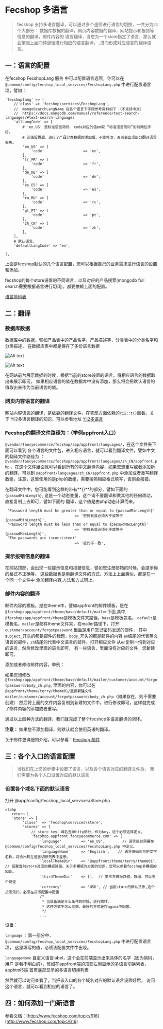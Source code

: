 Fecshop 多语言
================

> fecshop 支持多语言翻译，可以通过多个途径进行语言的切换，一共分为四个大部分：
> 数据库数据的翻译，网页内容数据的翻译，网站提示和报错等信息的翻译，邮件内容的
> 语言翻译，当您为一个store指定了语言，那么就会按照上面四种途径进行相应的语言翻译，
> ,进而形成对应语言的翻译语言。

一：语言的配置
--------------


在fecshop FecshopLang 服务 中可以配置语言选项，你可以在
`@common/config/fecshop_local_services/FecshopLang.php` 中进行配置语言项，譬如：

```
'fecshoplang' => [
	//'class' => 'fecshop\services\FecshopLang',
	//  mongoSearchLangName 在各个语言下字段参考资料如下：（不支持中文）
	//  https://docs.mongodb.com/manual/reference/text-search-languages/#text-search-languages
	'allLangCode' => [
		# 'en_US' 是标准语言简码  code对应的值en取 “标准语言简码”的前两位字符，
		# 该值设置后，进行了产品分类数据的添加后，不能修改，否则会出现部分翻译语言丢失。
		'en_US' => [
			'code' 					=> 'en',
		],
		'fr_FR' => [
			'code' 					=> 'fr',
		],
		'de_DE' => [
			'code' 					=> 'de',
		],
		'es_ES' => [
			'code' 					=> 'es',
		],
		'ru_RU' => [
			'code' 					=> 'ru',
		],
		'pt_PT' => [
			'code' 					=> 'pt',
		],
		'zh_CN' => [
			'code' 					=> 'zh',
		],
	],
	# 默认语言。
	'defaultLangCode' => 'en',
	
],

```

上面是fecshop默认的几个语言配置，您可以根据自己的业务需求进行语言的设置和添加。

fecshop的每个store设置的不同语言，以及对应的产品搜索(mongodb full search需要根据语言进行切词)，都要依赖上面的配置。

[语言简码表](http://blog.csdn.net/wed110/article/details/50886195)




二：翻译
---------

### 数据库数据

数据库中的数据，譬如产品表中的产品名字，产品描述等，分类表中的分类名字和分类描述，
在数据库表中都是保存了多份语言数据

![Alt text](images/11.jpg)

![Alt text](images/22.jpg)

在网站前台展示数据的时候，根据当前的store设置的语言，将相应语言的数据取出来展示即可。
如果相应语言的值在数据库中没有添加，那么将会把默认语言的值取出来作为当前语言的值。

### 网页内容语言的翻译

网站内容语言的翻译，是依靠的翻译文件，在实现方面依赖的`Yii::t()`函数，关于
Yii2多语言翻译的知识，可以参看地址 [Yii2多语言](http://www.yiichina.com/doc/guide/2.0/tutorial-i18n)

### Fecshop的翻译文件路径为：（举例appfront入口）

`@vendor/fancyecommerce/fecshop/app/appfront/languages/`，在这个文件夹下面可以看到
各个语言的文件包，进入相应语言，就可以看到翻译文件，譬如中文的翻译文件路径为
：`@vendor/fancyecommerce/fecshop/app/appfront/languages/zh_CN/appfront.php`
，在这个文件里面就可以看到所有的中文翻译内容，如果您想重写或者添加新
的翻译，可以到 `@appfront/languages/zh_CN/appfront.php` 中添加或者重写翻译
数组，注意，这里使用的是php的数组，需要按照相应格式填写，否则会报错。

在翻译文件中，您可能看到这样的带有**{}**的部分，譬如下面的 `{passwdMinLength}`,
这是一个动态变量，这个请不要翻译和做其他的任何改动，直接复制上去即可，譬如下面的
翻译，这个值是由php动态计算而来。

```
 'Password length must be greater than or equal to {passwdMinLength}'
								=> '密码长度必须大于或等于{passwdMinLength}',
 'Password length must be less than or equal to {passwdMaxLength}'	
								=> '密码长度必须小于或等于{passwdMaxLength}',
 'The passwords are inconsistent'	
								=> '密码不一致',
```

### 提示报错信息的翻译

在网站顶部，会出现一些提示信息和报错信息，譬如您注册邮箱的时候，会提示你的格式不正确等，
这些数据也是用翻译文件的方式，方法上上面类似，都是在一个同一个文件中
添加翻译内容,方法和方式同上。

### 邮件内容的翻译

邮件内容的模板，是在theme中，譬如appfront的邮件模板，是在
`@fecshop/app/appfront/theme/base/default/mailer`下面,其中,
`@fecshop/app/appfront/theme`是模板文件夹路径，`base`是模板包名，
`default`是模板名，`mailer`是邮件theme文件夹，在mailer路径下，打开
`customer/account/forgotpassword`,里面是用户忘记密码发送的邮件，
其中s`ubject_`开头的都是邮件的标题，`body_`开头的都是邮件的内容
`en`结尾的代表英文语言的邮件，`zh`结尾的代表中文语言的邮件，打开相应文件
从`en`复制一份到对应的语言，然后修改里面的语言即可，
有一些语言，里面没有对应的文件，您新建即可。

添加或者修改邮件内容，举例：

如果您想修改 `@fecshop/app/appfront/theme/base/default/mailer/customer/account/forgotpassword/body_zh.php`,
里面的内容，你可以在 `@appfront/theme/terry/theme01/里面新建文件 mailer/customer/account/forgotpassword/body_zh.php`（如果存在，则不需要创建）
然后将上面的文件内容复制到新建的文件中，进行修改即可，这样就完成了邮件内容的添加或者重写。


通过以上四种方式的翻译，我们就完成了整个fecshop多语言翻译的闭环。

**注意：** 如果您不添加翻译，则默认就会使用英语的翻译。

关于邮件更详细的介绍，可以参看：[Fecshop 邮件](fecshop_email.php)
 

三：各个入口的语言配置
--------------

> 当我们在上面的步骤中设置了语言，以及各个语言对应的翻译文件后，
> 我们需要为各个入口设置对应的默认语言


### 设置各个域名下面的默认语言

打开 @app/config/fecshop_local_services/Store.php

```
<?php
   return [
   'store' => [
        'class'  => 'fecshop\services\Store',
        'stores' => [
            // store key：域名去掉http部分，作为key，这个必须这样定义。
            'fecshop.appfront.fancyecommerce.com' => [
                'language'         => 'en_US',        // 语言简码需要在@common/config/fecshop_local_services/FecshopLang.php 中定义。
                'languageName'     => 'English',    // 语言简码对应的文字名称，将会出现在语言切换列表中显示。
                'localThemeDir'    => '@appfront/theme/terry/theme01', // 设置当前store对应的模板路径。关于多模板的方面的知识，您可以参看fecshop多模板的知识。
                'thirdThemeDir'    => [],  // 第三方模板路径，数组，可以多个路径
                'currency'         => 'USD', // 当前store的默认货币,这个货币简码，必须在货币配置中配置
                /*
                 * 当设备满足什么条件的时候，进行跳转。
                 * 这种方式不怎么高效，最好的方式是在nginx中配置。
                 */
                ...
```

设置：

`language` ：第一部分中， `@common/config/fecshop_local_services/FecshopLang.php` 中进行配置语言项，
这里填写的值，必须该配置文件中出现。

`languageName` 自定义语言label，这个会在前端显示出来具体的名字（因为简码，用户
是看不明白的），譬如在appfront端的顶部左侧显示的多语言切换列表，apphtml5端
首页底部显示的多语言切换列表

然后就可以访问查看了，当把该入口的各个域名对应的默认语言设置好后，
访问这个语言，就可以看到相应的语言了。


四：如何添加一门新语言
---------------------

参看文档：[http://www.fecshop.com/topic/616](http://www.fecshop.com/topic/616)

